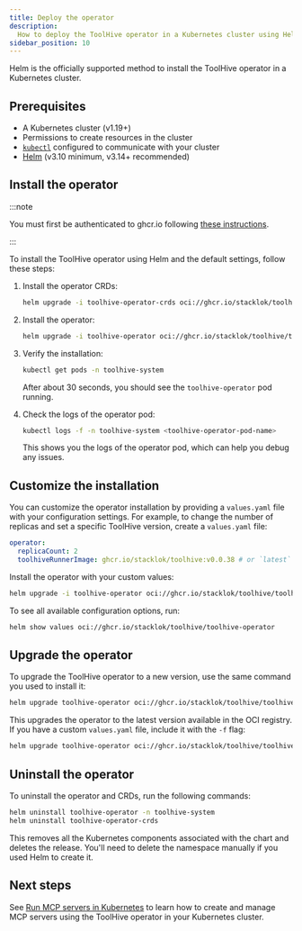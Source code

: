 ```yaml
---
title: Deploy the operator
description:
  How to deploy the ToolHive operator in a Kubernetes cluster using Helm
sidebar_position: 10
---
```


Helm is the officially supported method to install the ToolHive operator in a
Kubernetes cluster.

## Prerequisites

- A Kubernetes cluster (v1.19+)
- Permissions to create resources in the cluster
- [`kubectl`](https://kubernetes.io/docs/tasks/tools/) configured to communicate
  with your cluster
- [Helm](https://helm.sh/docs/intro/install/) (v3.10 minimum, v3.14+
  recommended)

## Install the operator

:::note

You must first be authenticated to ghcr.io following
[these instructions](https://docs.github.com/en/packages/working-with-a-github-packages-registry/working-with-the-container-registry#authenticating-with-a-personal-access-token-classic).

:::

To install the ToolHive operator using Helm and the default settings, follow
these steps:

1. Install the operator CRDs:

   ```bash
   helm upgrade -i toolhive-operator-crds oci://ghcr.io/stacklok/toolhive/toolhive-operator-crds
   ```

2. Install the operator:

   ```bash
   helm upgrade -i toolhive-operator oci://ghcr.io/stacklok/toolhive/toolhive-operator -n toolhive-system --create-namespace
   ```

3. Verify the installation:

   ```bash
   kubectl get pods -n toolhive-system
   ```

   After about 30 seconds, you should see the `toolhive-operator` pod running.

4. Check the logs of the operator pod:

   ```bash
   kubectl logs -f -n toolhive-system <toolhive-operator-pod-name>
   ```

   This shows you the logs of the operator pod, which can help you debug any
   issues.

## Customize the installation

You can customize the operator installation by providing a `values.yaml` file
with your configuration settings. For example, to change the number of replicas
and set a specific ToolHive version, create a `values.yaml` file:

```yaml title="values.yaml"
operator:
  replicaCount: 2
  toolhiveRunnerImage: ghcr.io/stacklok/toolhive:v0.0.38 # or `latest`
```

Install the operator with your custom values:

```bash
helm upgrade -i toolhive-operator oci://ghcr.io/stacklok/toolhive/toolhive-operator -n toolhive-system --create-namespace -f values.yaml
```

To see all available configuration options, run:

```bash
helm show values oci://ghcr.io/stacklok/toolhive/toolhive-operator
```

## Upgrade the operator

To upgrade the ToolHive operator to a new version, use the same command you used
to install it:

```bash
helm upgrade toolhive-operator oci://ghcr.io/stacklok/toolhive/toolhive-operator -n toolhive-system --reuse-values
```

This upgrades the operator to the latest version available in the OCI registry.
If you have a custom `values.yaml` file, include it with the `-f` flag:

```bash
helm upgrade toolhive-operator oci://ghcr.io/stacklok/toolhive/toolhive-operator -n toolhive-system --reuse-values -f values.yaml
```

## Uninstall the operator

To uninstall the operator and CRDs, run the following commands:

```bash
helm uninstall toolhive-operator -n toolhive-system
helm uninstall toolhive-operator-crds
```

This removes all the Kubernetes components associated with the chart and deletes
the release. You'll need to delete the namespace manually if you used Helm to
create it.

## Next steps

See [Run MCP servers in Kubernetes](./run-mcp-k8s.md) to learn how to create and
manage MCP servers using the ToolHive operator in your Kubernetes cluster.
